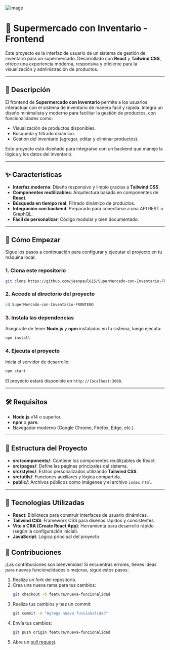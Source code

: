 ![image](https://github.com/user-attachments/assets/1c094cf9-aafc-4784-bf35-368c5b27b6a2)


# 🛒 Supermercado con Inventario - Frontend

Este proyecto es la interfaz de usuario de un sistema de gestión de inventario para un supermercado. Desarrollado con **React** y **Tailwind CSS**, ofrece una experiencia moderna, responsiva y eficiente para la visualización y administración de productos.

---

## 🌟 **Descripción**

El frontend de **Supermercado con Inventario** permite a los usuarios interactuar con el sistema de inventario de manera fácil y rápida. Integra un diseño minimalista y moderno para facilitar la gestión de productos, con funcionalidades como:

- Visualización de productos disponibles.
- Búsqueda y filtrado dinámico.
- Gestión del inventario (agregar, editar y eliminar productos).

Este proyecto está diseñado para integrarse con un backend que maneje la lógica y los datos del inventario.

---

## ✨ **Características**

- **Interfaz moderna**: Diseño responsivo y limpio gracias a **Tailwind CSS**.
- **Componentes reutilizables**: Arquitectura basada en componentes de **React**.
- **Búsqueda en tiempo real**: Filtrado dinámico de productos.
- **Integración con backend**: Preparado para conectarse a una API REST o GraphQL.
- **Fácil de personalizar**: Código modular y bien documentado.

---

## 🚀 **Cómo Empezar**

Sigue los pasos a continuación para configurar y ejecutar el proyecto en tu máquina local:

### 1. **Clona este repositorio**
   ```bash
   git clone https://github.com/jeanpaul615/SuperMercado-con-Inventario-FRONTEND.git
   ```

### 2. **Accede al directorio del proyecto**
   ```bash
   cd SuperMercado-con-Inventario-FRONTEND
   ```

### 3. **Instala las dependencias**
   Asegúrate de tener **Node.js** y **npm** instalados en tu sistema, luego ejecuta:
   ```bash
   npm install
   ```

### 4. **Ejecuta el proyecto**
   Inicia el servidor de desarrollo:
   ```bash
   npm start
   ```
   El proyecto estará disponible en `http://localhost:3000`.

---

## 🛠️ **Requisitos**

- **Node.js** v14 o superior.
- **npm** o **yarn**.
- Navegador moderno (Google Chrome, Firefox, Edge, etc.).

---

## 📂 **Estructura del Proyecto**

- **src/components/**: Contiene los componentes reutilizables de React.
- **src/pages/**: Define las páginas principales del sistema.
- **src/styles/**: Estilos personalizados utilizando **Tailwind CSS**.
- **src/utils/**: Funciones auxiliares y lógica compartida.
- **public/**: Archivos públicos como imágenes y el archivo `index.html`.

---

## 🎨 **Tecnologías Utilizadas**

- **React**: Biblioteca para construir interfaces de usuario dinámicas.
- **Tailwind CSS**: Framework CSS para diseños rápidos y consistentes.
- **Vite o CRA (Create React App)**: Herramienta para desarrollo rápido (según la configuración inicial).
- **JavaScript**: Lógica principal del proyecto.


## 🤝 **Contribuciones**

¡Las contribuciones son bienvenidas! Si encuentras errores, tienes ideas para nuevas funcionalidades o mejoras, sigue estos pasos:

1. Realiza un fork del repositorio.
2. Crea una nueva rama para tus cambios:
   ```bash
   git checkout -b feature/nueva-funcionalidad
   ```
3. Realiza tus cambios y haz un commit:
   ```bash
   git commit -m "Agrega nueva funcionalidad"
   ```
4. Envía tus cambios:
   ```bash
   git push origin feature/nueva-funcionalidad
   ```
5. Abre un [pull request](https://github.com/jeanpaul615/SuperMercado-con-Inventario-FRONTEND/pulls).
